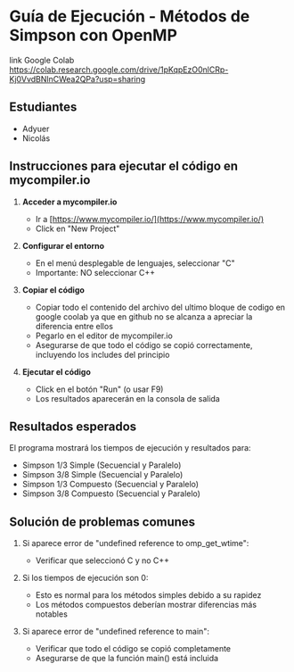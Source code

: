 # Guía de Ejecución - Métodos de Simpson con OpenMP
link Google Colab https://colab.research.google.com/drive/1pKqpEzO0nlCRp-Kj0VvdBNlnCWea2QPa?usp=sharing

## Estudiantes
- Adyuer
- Nicolás

## Instrucciones para ejecutar el código en mycompiler.io

1. **Acceder a mycompiler.io**
   - Ir a [https://www.mycompiler.io/](https://www.mycompiler.io/)
   - Click en "New Project"

2. **Configurar el entorno**
   - En el menú desplegable de lenguajes, seleccionar "C"
   - Importante: NO seleccionar C++

3. **Copiar el código**
   - Copiar todo el contenido del archivo del ultimo bloque de codigo en google coolab ya que en github no se alcanza a apreciar la diferencia entre ellos 
   - Pegarlo en el editor de mycompiler.io
   - Asegurarse de que todo el código se copió correctamente, incluyendo los includes del principio

4. **Ejecutar el código**
   - Click en el botón "Run" (o usar F9)
   - Los resultados aparecerán en la consola de salida

## Resultados esperados

El programa mostrará los tiempos de ejecución y resultados para:
- Simpson 1/3 Simple (Secuencial y Paralelo)
- Simpson 3/8 Simple (Secuencial y Paralelo)
- Simpson 1/3 Compuesto (Secuencial y Paralelo)
- Simpson 3/8 Compuesto (Secuencial y Paralelo)

## Solución de problemas comunes

1. Si aparece error de "undefined reference to omp_get_wtime":
   - Verificar que seleccionó C y no C++

2. Si los tiempos de ejecución son 0:
   - Esto es normal para los métodos simples debido a su rapidez
   - Los métodos compuestos deberían mostrar diferencias más notables

3. Si aparece error de "undefined reference to main":
   - Verificar que todo el código se copió completamente
   - Asegurarse de que la función main() está incluida

